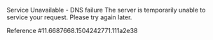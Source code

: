 Service Unavailable - DNS failure The server is temporarily unable to service your request. Please try again later.

Reference #11.6687668.1504242771.111a2e38